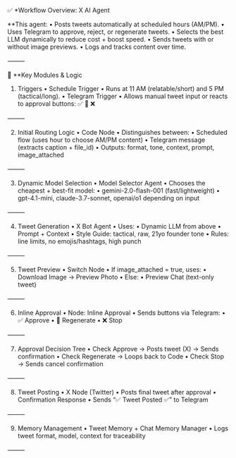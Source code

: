 ✅ *Workflow Overview: X AI Agent

**This agent:
	•	Posts tweets automatically at scheduled hours (AM/PM).
	•	Uses Telegram to approve, reject, or regenerate tweets.
	•	Selects the best LLM dynamically to reduce cost + boost speed.
	•	Sends tweets with or without image previews.
	•	Logs and tracks content over time.

⸻

🧠 **Key Modules & Logic

1. Triggers
	•	Schedule Trigger
	•	Runs at 11 AM (relatable/short) and 5 PM (tactical/long).
	•	Telegram Trigger
	•	Allows manual tweet input or reacts to approval buttons: ✅ 🔄 ❌

⸻

2. Initial Routing Logic
	•	Code Node
	•	Distinguishes between:
	•	Scheduled flow (uses hour to choose AM/PM content)
	•	Telegram message (extracts caption + file_id)
	•	Outputs: format, tone, context, prompt, image_attached

⸻

3. Dynamic Model Selection
	•	Model Selector Agent
	•	Chooses the cheapest + best-fit model:
	•	gemini-2.0-flash-001 (fast/lightweight)
	•	gpt-4.1-mini, claude-3.7-sonnet, openai/o1 depending on input

⸻

4. Tweet Generation
	•	X Bot Agent
	•	Uses:
	•	Dynamic LLM from above
	•	Prompt + Context
	•	Style Guide: tactical, raw, 21yo founder tone
	•	Rules: line limits, no emojis/hashtags, high punch

⸻

5. Tweet Preview
	•	Switch Node
	•	If image_attached = true, uses:
	•	Download Image → Preview Photo
	•	Else:
	•	Preview Chat (text-only tweet)

⸻

6. Inline Approval
	•	Node: Inline Approval
	•	Sends buttons via Telegram:
	•	✅ Approve
	•	🔄 Regenerate
	•	❌ Stop

⸻

7. Approval Decision Tree
	•	Check Approve → Posts tweet (X) → Sends confirmation
	•	Check Regenerate → Loops back to Code
	•	Check Stop → Sends cancel confirmation

⸻

8. Tweet Posting
	•	X Node (Twitter)
	•	Posts final tweet after approval
	•	Confirmation Response
	•	Sends “✅ Tweet Posted ✅” to Telegram

⸻

9. Memory Management
	•	Tweet Memory + Chat Memory Manager
	•	Logs tweet format, model, context for traceability

⸻
